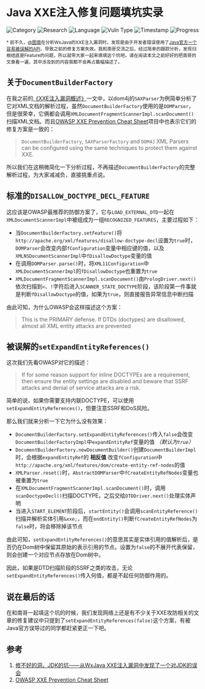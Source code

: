 # Java XXE注入修复问题填坑实录

![Category](https://img.shields.io/badge/category-security_research-blue.svg)
![Research](https://img.shields.io/badge/research-web_security-blue.svg)
![Language](https://img.shields.io/badge/lang-java-blue.svg)
![Vuln Type](https://img.shields.io/badge/vuln_type-xxei-red.svg)
![Timestamp](https://img.shields.io/badge/timestamp-1549059080-lightgrey.svg)
![Progress](https://img.shields.io/badge/progress-100%25-brightgreen.svg)

<sub>* 前不久，[@图南](https://x3fwy.bitcron.com/)在分析WxJava的XXE注入漏洞时，发现是由于开发者错误使用了[Java官方一个容易被误解的API](https://x3fwy.bitcron.com/post/a-jdk-bug)，导致之前的修复方案失效。我和南哥交流之后，经过简单的跟踪分析，发现归根结底是Feature的问题，所以就带大家一起来填填这个坑吧。请在阅读本文之前好好的把南哥的文章看一遍，其中涉及到的内容我都不会再占篇幅描述了。</sub>

## 关于`DocumentBuilderFactory`

在我之前的[《XXE注入漏洞概述》](https://github.com/gyyyy/footprint/blob/master/articles/2018/xxe-injection-overview.md)一文中，以dom4j的`SAXParser`为例简单分析了它对XML文档的解析过程，虽然`DocumentBuilderFactory`使用的是`DOMParser`，但是很荣幸，它俩都会调用`XMLDocumentFragmentScannerImpl.scanDocument()`扫描XML文档。而且[OWASP XXE Prevention Cheat Sheet](https://www.owasp.org/index.php/XML_External_Entity_(XXE)_Prevention_Cheat_Sheet)项目中也表示它们的修复方案是一致的：

> `DocumentBuilderFactory`, `SAXParserFactory` and `DOM4J` XML Parsers can be configured using the same techniques to protect them against XXE.

所以我们在这稍微简化一下分析过程，不再描述`DocumentBuilderFactory`的完整解析过程，为大家减减负，直接挑重点说。

## 标准的`DISALLOW_DOCTYPE_DECL_FEATURE`

这应该是OWASP最推荐的防御方案了，它与`LOAD_EXTERNAL_DTD`一起在`XMLDocumentScannerImpl`中被组成为一组`RECOGNIZED_FEATURES`，主要过程如下：

- 当`DocumentBuilderFactory.setFeature()`将`http://apache.org/xml/features/disallow-doctype-decl`设置为`true`时，`DOMParser`会改变内部`fConfiguration`变量中相应键的值，以及`XMLNSDocumentScannerImpl`中`fDisallowDoctype`变量的值
- 在调用`DOMParser.parse()`时，将`XML11Configuration`中`XMLDocumentScannerImpl`的`fDisallowDoctype`也重置为`true`
- `XMLDocumentFragmentScannerImpl.scanDocument()`由`PrologDriver.next()`依次扫描到`<`、`!`字符后进入`SCANNER_STATE_DOCTYPE`阶段，该阶段第一件事就是判断`fDisallowDoctype`的值，如果为`true`，则直接报告异常信息中断扫描

由此可知，为什么OWASP会这样描述这个方案：

> This is the PRIMARY defense. If DTDs (doctypes) are disallowed, almost all XML entity attacks are prevented

## 被误解的`setExpandEntityReferences()`

这次我们先看OWASP对它的描述：

> If for some reason support for inline DOCTYPEs are a requirement, then ensure the entity settings are disabled and beware that SSRF attacks and denial of service attacks are a risk.

简单的说，如果你需要支持内联DOCTYPE，可以使用`setExpandEntityReferences()`，但要注意SSRF和DoS风险。

那么我们就来分析一下它为什么没有效果：

- `DocumentBuilderFactory.setExpandEntityReferences()`传入`false`会改变`DocumentBuilderFactoryImpl`中`expandEntityRef`变量的值 *（默认为`true`）*
- `DocumentBuilderFactory.newDocumentBuilder()`创建`DocumentBuilderImpl`时，会根据`expandEntityRef`的 **相反值** 改变`fConfiguration`中`http://apache.org/xml/features/dom/create-entity-ref-nodes`的值
- `XMLParser.reset()`时，`AbstractDOMParser`中`fCreateEntityRefNodes`变量也被重置为`true`
- 在`XMLDocumentFragmentScannerImpl.scanDocument()`时，调用`scanDoctypeDecl()`扫描DOCTYPE，之后交给`DTDDriver.next()`处理实体声明
- 当进入`START_ELEMENT`阶段后，`startEntity()`会调用`scanEntityReference()`扫描并解析实体引用`&xxe;`，而在`endEntity()`判断`fCreateEntityRefNodes`为`false`时，将会移除掉该节点

由此可知，`setExpandEntityReferences()`的意思其实是实体引用的值解析后，是否仍在Dom树中保留其原始的表示引用的节点。设置为`false`的不展开代表保留，则会创建一个对应节点存放在Dom树中。

因此，如果是DTD扫描阶段的SSRF之类的攻击，无论`setExpandEntityReferences()`传入何值，都是不起任何防御作用的。

## 说在最后的话

在和南哥一起填这个坑的时候，我们发现网络上还是有不少关于XXE攻防相关的文章的修复建议中只提到了`setExpandEntityReferences(false)`这个方案，有被Java官方误导过的同学都赶紧更正一下吧。

## 参考

1. [修不好的洞，JDK的坑——从WxJava XXE注入漏洞中发现了一个对JDK的误会](https://x3fwy.bitcron.com/post/a-jdk-bug)
1. [OWASP XXE Prevention Cheat Sheet](https://www.owasp.org/index.php/XML_External_Entity_(XXE)_Prevention_Cheat_Sheet)